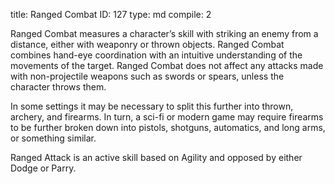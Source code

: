 title:          Ranged Combat
ID:             127
type:           md
compile:        2


Ranged Combat measures a character’s skill with striking an enemy from a distance, either with weaponry or thrown objects. Ranged Combat combines hand-eye coordination with an intuitive understanding of the movements of the target. Ranged Combat does not affect any attacks made with non-projectile weapons such as swords or spears, unless the character throws them.

In some settings it may be necessary to split this further into thrown, archery, and firearms. In turn, a sci-fi or modern game may require firearms to be further broken down into pistols, shotguns, automatics, and long arms, or something similar.

Ranged Attack is an active skill based on Agility and opposed by either Dodge or Parry.